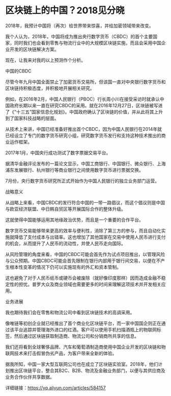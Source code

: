 # 区块链上的中国？2018见分晓

2018年，我预计中国将（再次）给世界带来惊喜，并给加密领域带来改变。

我个人认为，2018年，中国将成为推出央行数字货币（CBDC）的首个主要国家，同时我们也会看到零售与物流行业中的大规模区块链实施，而且会采用中国企业开发的区块链解决方案。

现在，让我来对我的以上预测作个分析。

中国的CBDC

尽管今年九月中国全面禁止了加密货币交易所，但该国一直对中央银行数字货币和区块链持积极态度，并积极地开展相关研究。

例如，在2016年2月，中国人民银行（PBOC）行长周小川在接受采访时就承认中国政府长期以来一直在研究CBDC的采用。就在2016年12月27日，区块链被写进了《“十三五”国家信息化规划》。中国政府确认了区块链的价值，并从此将其上升到了国家科技战略的层面。

从技术上来讲，中国已经准备好推出首个CBDC，因为中国人民银行在2014年就已经设立了专门的数字货币研究小组，研究数字货币发行和支持这种技术推出的商业运作框架。

2017年1月，中国央行成功测试了数字票据交易平台。

据清华金融评论发布的一篇论文显示，中国工商银行、中国银行、微众银行、上海浦东发展银行、杭州银行等商业银行之间使用数字货币进行票据交换。

7月份，央行数字货币研究所正式开始作为中国人民银行的独立业务部门运营。


战略意义

从战略上来看，中国CBDC的发行符合中国的一带一路倡议，而这个倡议则是中国与欧亚经济联盟、中日韩自贸区等开展国际合作的整体升级。

这就使得中国能够运用其地缘政治优势，而且是一个重要的合作平台。

数字货币交易能够带来更高的效率与便利性，消除了第三方的参与，而且自动化实施就降低了支付成本与出错率。这也增加了其他国家在交易中使用人民币进行支付的机会，从而提升了人民币的流动性，并使人民币走向国际。

从风险管理的角度来看，中国的CBDC可能会首先作为试点项目推出，以管理风险与公众预期。中国CBDC可能会首先限制在银行内部用于银行间交易，以便在不产生根本性变革的情况下仍可以实施现有的外汇和资本管制。

这也避免了对于人民币纸币或硬币会被废除（就好像印度那样）因而造成金融不稳定性的担忧。普罗大众及商业领域也需要更多的时间来理解这项技术并开发相关应用。


业务进展

我也期待我们会在零售和物流公司中看到区块链技术的高调采用。

像唯链等初创企业就已经推出了首个商业化区块链平台，而一家中国国企则正在通过该平台追踪并管理海外进口的红酒。客户可以使用手机扫描酒瓶上的物联网标签，然后通过区块链获取制造商、物流公司和分销商所共享的信息。

我们还将看到全球奢侈品牌、汽车和葡萄酒制造商使用中国企业开发的区块链和物联网技术来打击假冒伪劣产品，为客户带来全新的体验。

据我所知，中国一家大型互联网公司也在成立了区块链实验室。2018年，他们计划推出区块链平台，整合其B2C、B2B、物流及金融业务部门，以便与其供应商及业务合作伙伴共享数据。

详细链接：https://yq.aliyun.com/articles/584157
